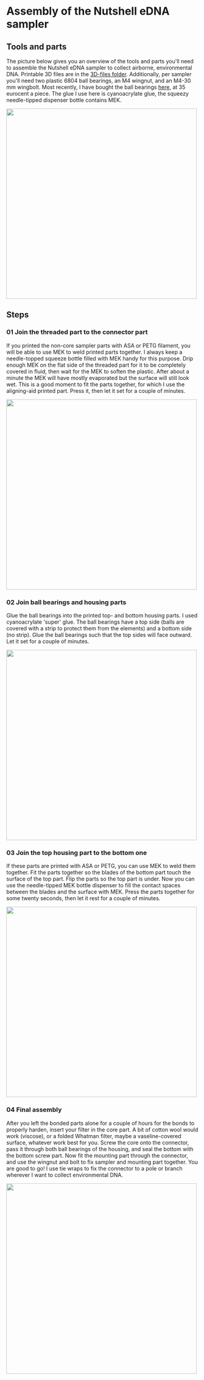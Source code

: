 # Assembly of the Nutshell eDNA sampler
## Tools and parts
The picture below gives you an overview of the tools and parts you'll need to assemble the Nutshell eDNA sampler to collect airborne, environmental DNA. Printable 3D files are in the [3D-files folder](https://github.com/J4n-M44rt3n/DNAir-sampler/tree/master/3D-files). Additionally, per sampler you'll need two plastic 6804 ball bearings, an M4 wingnut, and an M4-30 mm wingbolt. Most recently, I have bought the ball bearings [here](https://gzhearing.en.alibaba.com/), at 35 eurocent a piece. The glue I use here is cyanoacrylate glue, the squeezy needle-tipped dispenser bottle contains MEK.
<p align="left">
<img src="./Media/assemble-DNAir-sampler-00.png" width=500>
</p>


## Steps

### 01 Join the threaded part to the connector part
If you printed the non-core sampler parts with ASA or PETG filament, you will be able to use MEK to weld printed parts together. I always keep a needle-topped squeeze bottle filled with MEK handy for this purpose. Drip enough MEK on the flat side of the threaded part for it to be completely covered in fluid, then wait for the MEK to soften the plastic. After about a minute the MEK will have mostly evaporated but the surface will still look wet. This is a good moment to fit the parts together, for which I use the aligning-aid printed part. Press it, then let it set for a couple of minutes.
<p align="left">
<img src="./Media/assemble-DNAir-sampler-01.png" width=500>
</p>

### 02 Join ball bearings and housing parts
Glue the ball bearings into the printed top- and bottom housing parts. I used cyanoacrylate 'super' glue. The ball bearings have a top side (balls are covered with a strip to protect them from the elements) and a bottom side (no strip). Glue the ball bearings such that the top sides will face outward. Let it set for a couple of minutes.
<p align="left">
<img src="./Media/assemble-DNAir-sampler-02.png" width=500>
</p>

### 03 Join the top housing part to the bottom one
If these parts are printed with ASA or PETG, you can use MEK to weld them together. Fit the parts together so the blades of the bottom part touch the surface of the top part. Flip the parts so the top part is under. Now you can use the needle-tipped MEK bottle dispenser to fill the contact spaces between the blades and the surface with MEK. Press the parts together for some twenty seconds, then let it rest for a couple of minutes.
<p align="left">
<img src="./Media/assemble-DNAir-sampler-03.png" width=500>
</p>

### 04 Final assembly
After you left the bonded parts alone for a couple of hours for the bonds to properly harden, insert your filter in the core part. A bit of cotton wool would work (viscose), or a folded Whatman filter, maybe a vaseline-covered surface, whatever work best for you. Screw the core onto the connector, pass it through both ball bearings of the housing, and seal the bottom with the bottom screw part. Now fit the mounting part through the connector, and use the wingnut and bolt to fix sampler and mounting part together. You are good to go! I use tie wraps to fix the connector to a pole or branch wherever I want to collect environmental DNA.
<p align="left">
<img src="./Media/assemble-DNAir-sampler-04.png" width=500>
</p>


